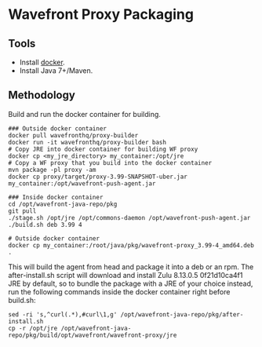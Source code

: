 Wavefront Proxy Packaging
=========================

Tools
-----
* Install [docker](https://www.docker.com/).
* Install Java 7+/Maven.

Methodology
-----------
Build and run the docker container for building.

    ### Outside docker container
    docker pull wavefronthq/proxy-builder
    docker run -it wavefronthq/proxy-builder bash
    # Copy JRE into docker container for building WF proxy
    docker cp <my_jre_directory> my_container:/opt/jre
    # Copy a WF proxy that you build into the docker container
    mvn package -pl proxy -am
    docker cp proxy/target/proxy-3.99-SNAPSHOT-uber.jar my_container:/opt/wavefront-push-agent.jar

    ### Inside docker container
    cd /opt/wavefront-java-repo/pkg
    git pull
    ./stage.sh /opt/jre /opt/commons-daemon /opt/wavefront-push-agent.jar
    ./build.sh deb 3.99 4

    # Outside docker container
    docker cp my_container:/root/java/pkg/wavefront-proxy_3.99-4_amd64.deb .

This will build the agent from head and package it into a deb or an rpm. The after-install.sh script will download and install Zulu 8.13.0.5 0f21d10ca4f1 JRE by default, so to bundle the package with a JRE of your choice instead, run the following commands inside the docker container right before build.sh:

    sed -ri 's,^curl(.*),#curl\1,g' /opt/wavefront-java-repo/pkg/after-install.sh
    cp -r /opt/jre /opt/wavefront-java-repo/pkg/build/opt/wavefront/wavefront-proxy/jre

